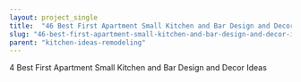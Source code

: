 ```yaml
---
layout: project_single
title:  "46 Best First Apartment Small Kitchen and Bar Design and Decor Ideas -"
slug: "46-best-first-apartment-small-kitchen-and-bar-design-and-decor-ideas"
parent: "kitchen-ideas-remodeling"
---
```

4 Best First Apartment Small Kitchen and Bar Design and Decor Ideas